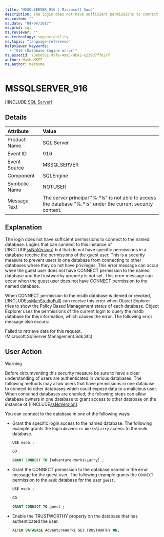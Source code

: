 ```yaml
---
title: "MSSQLSERVER_916 | Microsoft Docs"
description: The login does not have sufficient permissions to connect to the named SQL Server database. See an explanation of the error and possible resolutions.
ms.custom: ""
ms.date: "04/04/2017"
ms.prod: sql
ms.reviewer: ""
ms.technology: supportability
ms.topic: "language-reference"
helpviewer_keywords: 
  - "916 (Database Engine error)"
ms.assetid: 73eb6581-99fe-49a5-9b42-e239d7ffe27f
author: MashaMSFT
ms.author: mathoma
---
```

# MSSQLSERVER_916
 [!INCLUDE [SQL Server](../../includes/applies-to-version/sqlserver.md)]
  
## Details  
  
| Attribute | Value |  
| :-------- | :---- |  
|Product Name|SQL Server|  
|Event ID|916|  
|Event Source|MSSQLSERVER|  
|Component|SQLEngine|  
|Symbolic Name|NOTUSER|  
|Message Text|The server principal "%.*ls" is not able to access the database "%.\*ls" under the current security context.|  
  
## Explanation  
The login does not have sufficient permissions to connect to the named database. Logins that can connect to this instance of [!INCLUDE[ssNoVersion](../../includes/ssnoversion-md.md)] but that do not have specific permissions in a database receive the permissions of the guest user. This is a security measure to prevent users in one database from connecting to other databases where they do not have privileges. This error message can occur when the guest user does not have CONNECT permission to the named database and the trustworthy property is not set. This error message can occur when the guest user does not have CONNECT permission to the named database.  
  
When CONNECT permission to the msdb database is denied or revoked, [!INCLUDE[ssManStudioFull](../../includes/ssmanstudiofull-md.md)] can receive this error when Object Explorer tries to show the Policy Based Management status of each database. Object Explorer uses the permissions of the current login to query the msdb database for this information, which causes the error. The following error message also occurs:  
  
Failed to retrieve data for this request. (Microsoft.SqlServer.Management.Sdk.Sfc)  
  
## User Action  
  
> [!WARNING]  
> Before circumventing this security measure be sure to have a clear understanding of users are authenticated in various databases. The following methods may allow users that have permissions in one database to connect to other databases which could expose data to a malicious user. When contained databases are enabled, the following steps can allow database owners in one database to grant access to other database on the instance of [!INCLUDE[ssNoVersion](../../includes/ssnoversion-md.md)].  
  
You can connect to the database in one of the following ways:  
  
-   Grant the specific login access to the named database. The following example grants the login `Adventure-Works\Larry` access to the `msdb` database.  

    ```sql
    USE msdb ;
    
    GO
    
    GRANT CONNECT TO [Adventure-Works\Larry] ;
    ```
  
-   Grant the CONNECT permission to the database named in the error message for the guest user. The following example grants the `CONNECT` permission to the `msdb` database for the user `guest`.  

    ```sql
    USE msdb ;
    
    GO
    
    GRANT CONNECT TO guest ;
    ```
  
-   Enable the TRUSTWORTHY property on the database that has authenticated the user.  

    ```sql
    ALTER DATABASE AdventureWorks SET TRUSTWORTHY ON;
    ```
